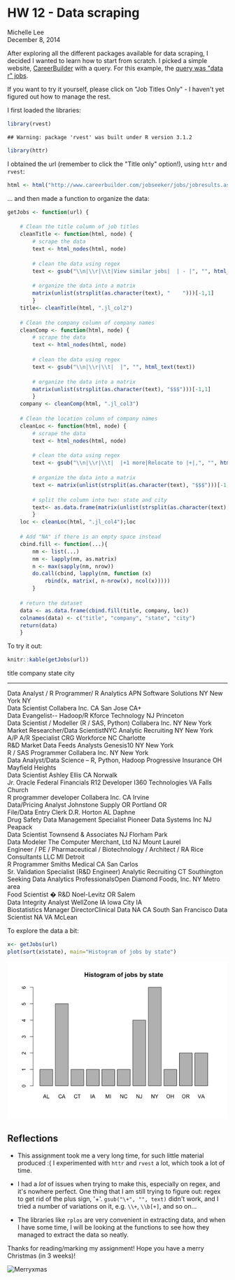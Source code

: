 # HW 12 - Data scraping
Michelle Lee  
December 8, 2014  

After exploring all the different packages available for data scraping, I decided I wanted to learn how to start from scratch. I picked a simple website, [CareerBuilder](http://www.careerbuilder.com/?sc_cmp2=js_home_cblogo) with a query. For this example, the [query was "data r" jobs](http://www.careerbuilder.com/jobseeker/jobs/jobresults.aspx?qb=1&SB%3Asbkw=r+data&SB%3As_freeloc=&SB%3Asbfr=30&sbsbmt=Find+Jobs&IPath=ILKV&excrit=st%3DA%3Buse%3DALL%3BrawWords%3Dr%3BCID%3DUS%3BSID%3D%3F%3BTID%3D0%3BLOCCID%3DUS%3BENR%3DNO%3BDTP%3DDRNS%3BYDI%3DYES%3BIND%3DALL%3BPDQ%3DAll%3BPDQ%3DAll%3BPAYL%3D0%3BPAYH%3DGT120%3BPOY%3DNO%3BETD%3DALL%3BRE%3DALL%3BMGT%3DDC%3BSUP%3DDC%3BFRE%3D30%3BCHL%3DAL%3BQS%3DSID_UNKNOWN%3BSS%3DNO%3BTITL%3D0%3BOB%3D-relv%3BVT%3DTITLE%3BJQT%3DRAD%3BJDV%3DFalse%3BSITEENT%3DUSJOB%3BMaxLowExp%3D-1%3BRecsPerPage%3D25&cid=US&findjob=sb).

If you want to try it yourself, please click on "Job Titles Only" - I haven't yet figured out how to manage the rest. 

I first loaded the libraries:


```r
library(rvest)
```

```
## Warning: package 'rvest' was built under R version 3.1.2
```

```r
library(httr)
```

I obtained the url (remember to click the "Title only" option!), using `httr` and `rvest`:


```r
html <- html("http://www.careerbuilder.com/jobseeker/jobs/jobresults.aspx?qb=1&SB%3Asbkw=r+data&SB%3As_freeloc=&SB%3Asbfr=30&sbsbmt=Find+Jobs&IPath=ILKV&excrit=st%3DA%3Buse%3DALL%3BrawWords%3Dr%3BCID%3DUS%3BSID%3D%3F%3BTID%3D0%3BLOCCID%3DUS%3BENR%3DNO%3BDTP%3DDRNS%3BYDI%3DYES%3BIND%3DALL%3BPDQ%3DAll%3BPDQ%3DAll%3BPAYL%3D0%3BPAYH%3DGT120%3BPOY%3DNO%3BETD%3DALL%3BRE%3DALL%3BMGT%3DDC%3BSUP%3DDC%3BFRE%3D30%3BCHL%3DAL%3BQS%3DSID_UNKNOWN%3BSS%3DNO%3BTITL%3D0%3BOB%3D-relv%3BVT%3DTITLE%3BJQT%3DRAD%3BJDV%3DFalse%3BSITEENT%3DUSJOB%3BMaxLowExp%3D-1%3BRecsPerPage%3D25&cid=US&findjob=sb")
```

... and then made a function to organize the data:


```r
getJobs <- function(url) {
	
	# Clean the title column of job titles
	cleanTitle <- function(html, node) {
		# scrape the data
		text <- html_nodes(html, node)
		
		# clean the data using regex
		text <- gsub("\\n|\\r|\\t|View similar jobs|  | - |", "", html_text(text))
		
		# organize the data into a matrix
		matrix(unlist(strsplit(as.character(text), "    ")))[-1,1]
		}
	title<- cleanTitle(html, ".jl_col2")
	
	# Clean the company column of company names
	cleanComp <- function(html, node) {
		# scrape the data
		text <- html_nodes(html, node)
		
		# clean the data using regex
		text <- gsub("\\n|\\r|\\t|  |", "", html_text(text))
		
		# organize the data into a matrix
		matrix(unlist(strsplit(as.character(text), "$$$")))[-1,1]
		}
	company <- cleanComp(html, ".jl_col3")
	
	# Clean the location column of company names
	cleanLoc <- function(html, node) {
		# scrape the data
		text <- html_nodes(html, node)
		
		# clean the data using regex
		text <- gsub("\\n|\\r|\\t|  |+1 more|Relocate to |+|,", "", html_text(text))
		
		# organize the data into a matrix
		text <- matrix(unlist(strsplit(as.character(text), "$$$")))[-1,1]
		
		# split the column into two: state and city
		text<- as.data.frame(matrix(unlist(strsplit(as.character(text), " - ")), ncol=2, byrow=T))
		}
	loc <- cleanLoc(html, ".jl_col4");loc
	
	# Add "NA" if there is an empty space instead
	cbind.fill <- function(...){
		nm <- list(...) 
		nm <- lapply(nm, as.matrix)
		n <- max(sapply(nm, nrow)) 
		do.call(cbind, lapply(nm, function (x) 
			rbind(x, matrix(, n-nrow(x), ncol(x))))) 
		}
	
	# return the dataset
	data <- as.data.frame(cbind.fill(title, company, loc))
	colnames(data) <- c("title", "company", "state", "city")
	return(data)
	}
```

To try it out:


```r
knitr::kable(getJobs(url))
```



title                                                             company                      state   city                
----------------------------------------------------------------  ---------------------------  ------  --------------------
Data Analyst / R Programmer/ R Analytics                          APN Software Solutions       NY      New York NY         
Data Scientist                                                    Collabera Inc.               CA      San Jose CA+        
Data Evangelist-- Hadoop/R                                        Kforce Technology            NJ      Princeton           
Data Scientist / Modeller (R / SAS, Python)                       Collabera Inc.               NY      New York            
Market Researcher/Data ScientistNYC                               Analytic Recruiting          NY      New York            
A/P A/R Specialist                                                CRG Workforce                NC      Charlotte           
R&D Market Data Feeds Analysts                                    Genesis10                    NY      New York            
R / SAS Programmer                                                Collabera Inc.               NY      New York            
Data Analyst/Data Science – R, Python, Hadoop                     Progressive Insurance        OH      Mayfield Heights    
Data Scientist                                                    Ashley Ellis                 CA      Norwalk             
Jr. Oracle Federal Financials R12 Developer                       I360 Technologies            VA      Falls Church        
R programmer developer                                            Collabera Inc.               CA      Irvine              
Data/Pricing Analyst                                              Johnstone Supply             OR      Portland OR         
File/Data Entry Clerk                                             D.R. Horton                  AL      Daphne              
Drug Safety Data Management Specialist                            Pioneer Data Systems Inc     NJ      Peapack             
Data Scientist                                                    Townsend & Associates        NJ      Florham Park        
Data Modeler                                                      The Computer Merchant, Ltd   NJ      Mount Laurel        
Engineer / PE / Pharmaceutical / Biotechnology / Architect / RA   Rice Consultants LLC         MI      Detroit             
R Programmer                                                      Smiths Medical               CA      San Carlos          
Sr. Validation Specialist (R&D Engineer)                          Analytic Recruiting          CT      Southington         
Seeking Data Analytics ProfessionalsOpen                          Diamond Foods, Inc.          NY      Metro area          
Food Scientist � R&D                                              Noel-Levitz                  OR      Salem               
Data Integrity Analyst                                            WellZone                     IA      Iowa City IA        
Biostatistics Manager DirectorClinical Data                       NA                           CA      South San Francisco 
Data Scientist                                                    NA                           VA      McLean              

To explore the data a bit:


```r
x<- getJobs(url)
plot(sort(x$state), main="Histogram of jobs by state")
```

![](./hw12_files/figure-html/unnamed-chunk-5-1.png) 


## Reflections

* This assignment took me a very long time, for such little material produced :( I experimented with `httr` and `rvest` a lot, which took a lot of time.

* I had a *lot* of issues when trying to make this, especially on regex, and it's nowhere perfect. One thing that I am still trying to figure out: regex to get rid of the plus sign, '+'. `gsub("\+", "", text)` didn't work, and I tried a number of variations on it, e.g. `\\+`, `\\b[+]`, and so on... 

* The libraries like `rplos` are very convenient in extracting data, and when I have some time, I will be looking at the functions to see how they managed to extract the data so neatly. 

Thanks for reading/marking my assignment! Hope you have a merry Christmas (in 3 weeks)!

![Merryxmas](http://imgs.xkcd.com/comics/christmas_back_home.png)